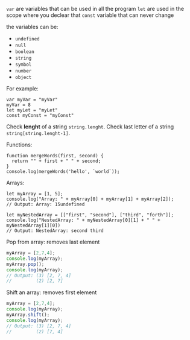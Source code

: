 `var` are variables that can be used in all the program
`let` are used in the scope where you declear that
`const` variable that can never change

the variables can be:
- `undefined`
- `null`
- `boolean`
- `string`
- `symbol`
- `number`
- `object`

For example:
``` JS
var myVar = "myVar"
myVar = 8
let myLet = "myLet"
const myConst = "myConst"
```
Check **lenght** of a string `string.lenght`.
Check last letter of a string `string[string.lenght-1]`.

Functions:
``` JS
function mergeWords(first, second) {
  return "" + first + " " + second;
}
console.log(mergeWords('hello', `world`));
```

Arrays:
``` JS
let myArray = [1, 5];
console.log("Array: " + myArray[0] + myArray[1] + myArray[2]);
// Output: Array: 15undefined

let myNestedArray = [["first", "second"], ["third", "forth"]];
console.log("NestedArray: " + myNestedArray[0][1] + " " + myNestedArray[1][0])
// Output: NestedArray: second third
```
Pop from array: removes last element
``` js
myArray = [2,7,4];
console.log(myArray);
myArray.pop();
console.log(myArray);
// Output: (3) [2, 7, 4]
//         (2) [2, 7]
```
Shift an array: removes first element
``` js
myArray = [2,7,4];
console.log(myArray);
myArray.shift();
console.log(myArray);
// Output: (3) [2, 7, 4]
//         (2) [7, 4]
```

